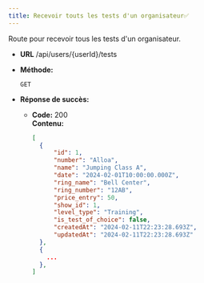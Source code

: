 ```yaml
---
title: Recevoir touts les tests d'un organisateur✅
---
```


Route pour recevoir tous les tests d'un organisateur.

- **URL**
  /api/users/{userId}/tests

- **Méthode:**

  `GET`

- **Réponse de succès:**
  - **Code:** 200 <br />
    **Contenu:**
    ```json
    [
      {
          "id": 1,
          "number": "Alloa",
          "name": "Jumping Class A",
          "date": "2024-02-01T10:00:00.000Z",
          "ring_name": "Bell Center",
          "ring_number": "12AB",
          "price_entry": 50,
          "show_id": 1,
          "level_type": "Training",
          "is_test_of_choice": false,
          "createdAt": "2024-02-11T22:23:28.693Z",
          "updatedAt": "2024-02-11T22:23:28.693Z"
      },
      {
        ...
      },
    ]
    ```
